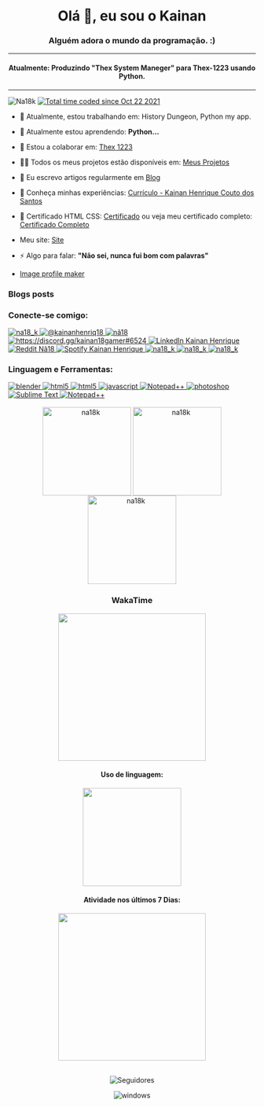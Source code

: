 <h1 align="center">Olá 👋, eu sou o Kainan</h1>
<h3 align="center">Alguém adora o mundo da programação.  :)</h3>
<hr>
<h4 align="center">Atualmente: Produzindo "Thex System Maneger" para Thex-1223 usando Python.</h4>
<hr>

<p align="left"><img src="https://komarev.com/ghpvc/?username=Na18k&label=Profile%20views&color=3e00b3&style=flat" alt="Na18k" /> <a href="https://wakatime.com/@439fb2c5-8efb-400d-867e-f14e01d2e748"><img src="https://wakatime.com/badge/user/439fb2c5-8efb-400d-867e-f14e01d2e748.svg" alt="Total time coded since Oct 22 2021" /></a></p>

- 🔭 Atualmente, estou trabalhando em: History Dungeon, Python my app.

- 🌱 Atualmente estou aprendendo: **Python...**

- 👯 Estou a colaborar em: [Thex 1223](https://github.com/Thex1223)

- 👨‍💻  Todos os meus projetos estão disponíveis em: [Meus Projetos](https://github.com/Na18k?tab=repositories)

- 📝 Eu escrevo artigos regularmente em [Blog](https://kainanhenriq.blogspot.com)

- 📄 Conheça minhas experiências: [Currículo - Kainan Henrique Couto dos Santos](https://github.com/Na18k/Na18k/files/15011989/Curriculo.-.Kainan.Henrique.Couto.dos.Santos.pdf)
- 📄 Certificado HTML CSS: [Certificado](https://drive.google.com/file/d/1AHdidl37pibU4OM_TsfZZUpzT-LjKOvy/view?usp=sharing) ou veja meu certificado completo: [Certificado Completo](https://cursos.alura.com.br/user/s-kainan/fullCertificate/388d2990d336625354b00ea26c5b2f78)

- Meu site: [Site](https://na18k.github.io/site/index.html)

- ⚡ Algo para falar: **"Não sei, nunca fui bom com palavras"**

- [Image profile maker](https://picrew.me/image_maker/674462/complete?cd=PGSkX218GF)

### Blogs posts
<!-- BLOG-POST-LIST:START -->
<!-- BLOG-POST-LIST:END -->

<h3 align="left">Conecte-se comigo: </h3>

<div>
	<a href="https://twitter.com/na18_k" target="blank">
		<img  src="https://img.shields.io/badge/Twitter-1DA1F2?style=for-the-badge&logo=twitter&logoColor=white" alt="na18_k" target="_blank"/>
	</a>
	<a href="https://www.instagram.com/kainanhenriq18/" target="blank">
		<img  src="https://img.shields.io/badge/Instagram-E4405F?style=for-the-badge&logo=instagram&logoColor=white" alt="@kainanhenriq18" target="_blank"/>
	</a>
	<a href="https://www.youtube.com/channel/UCB0puMgiQbC7kP9DSJbmTPw" target="blank">
		<img src="https://img.shields.io/badge/YouTube-FF0000?style=for-the-badge&logo=youtube&logoColor=white" alt="nã18" target="_blank"/>
	</a>
	<a href="https://discord.gg/nhAfXCu7JQ" target="blank">
		<img src="https://img.shields.io/badge/Discord-7289DA?style=for-the-badge&logo=discord&logoColor=white" alt="https://discord.gg/kainan18gamer#6524" target="_blank"/>
	</a>
	<a href="https://www.linkedin.com/in/kainan-henrique-abb073219" target="blank">
		<img src="https://img.shields.io/badge/LinkedIn-0077B5?style=for-the-badge&logo=linkedin&logoColor=white" alt="LinkedIn Kainan Henrique" target="_blank"/>
	</a>
	<a href="https://www.reddit.com/user/Na18k" target="blank">
		<img src="https://img.shields.io/badge/Reddit-FF4500?style=for-the-badge&logo=reddit&logoColor=white" alt="Reddit Nã18" target="_blank"/>
	</a>
	<a href="https://open.spotify.com/user/s21v4nr5vr7q24803q0hume91?si=ac6141677bc24b99" target="blank">
		<img src="https://img.shields.io/badge/Spotify-1ED760?&style=for-the-badge&logo=spotify&logoColor=white" alt="Spotify Kainan Henrique" target="_blank"/>
	</a>
	<a href="https://kainanhenriq.blogspot.com" target="blank">
		<img  src="https://img.shields.io/badge/Blogger-FF5722?style=for-the-badge&logo=blogger&logoColor=white" alt="na18_k" target="_blank"/>
	</a>
	<a href="https://stackoverflow.com/users/18490853/kainan-h" target="blank">
		<img  src="https://img.shields.io/badge/Stack_Overflow-FE7A16?style=for-the-badge&logo=stack-overflow&logoColor=white" alt="na18_k" target="_blank"/>
	</a>
	<a href="https://www.patreon.com/na18k" target="blank">
		<img  src="https://img.shields.io/badge/Patreon-F96854?style=for-the-badge&logo=patreon&logoColor=white" alt="na18_k" target="_blank"/>
	</a>
<!-- 	https://img.shields.io/badge/Blog-Na18k-orange?style=for-the-badge&logo=blogger -->
	
</div>

<h3 align="left">Linguagem e Ferramentas:</h3>

<div>
	<a href="https://www.blender.org/" target="_blank">
    	<img src="https://img.shields.io/badge/Blender-3D-orange?style=for-the-badge&logo=blender" alt="blender">
 	</a>
  	<a href="https://www.w3.org/html/" target="_blank"> 
    	<img src="https://img.shields.io/badge/HTML5-E34F26?style=for-the-badge&logo=html5&logoColor=white" alt="html5"/> 
  	</a> 
	<a href="https://developer.mozilla.org/pt-BR/docs/Web/CSS" target="_blank"> 
    	<img src="https://img.shields.io/badge/CSS3-1572B6?style=for-the-badge&logo=css3&logoColor=white" alt="html5"/> 
  	</a> 
  	<a href="https://developer.mozilla.org/en-US/docs/Web/JavaScript" target="_blank">
    	<img src="https://img.shields.io/badge/JavaScript-F7DF1E?style=for-the-badge&logo=javascript&logoColor=black" alt="javascript"/> 
  	</a> 
	<a href="https://www.python.org/" target="_blank"> 
    	<img src="https://img.shields.io/badge/Python-3-blue?style=for-the-badge&logo=python" alt="Notepad++"/> 
  	</a>
  	<a href="https://www.photoshop.com/en" target="_blank"> 
    	<img src="https://img.shields.io/badge/|-Photoshop-blue?style=for-the-badge&logo=photoshop" alt="photoshop"/> 
 	</a>
  	<a href="https://www.sublimetext.com/" target="_blank"> 
    	<img src="https://img.shields.io/badge/SublimeText-3-orange?style=for-the-badge&logo=sublimetext" alt="Sublime Text"/>
  	</a>
  	<a href="https://notepad-plus-plus.org/" target="_blank"> 
    	<img src="https://img.shields.io/badge/Notepad-++-green?style=for-the-badge&logo=notepad" alt="Notepad++"/> 
  	</a>
<!--   	<a href="https://atom.io/" target="_blank"> 
    	<img src="https://raw.githubusercontent.com/atom/atom/master/resources/app-icons/stable/atom.ico" alt="Atom" width="40" height="40"/> 
  	</a> -->
</div>

<div align="center"><br>
	<img align="center" height="180em" src="https://github-readme-stats.vercel.app/api/top-langs?username=na18k&show_icons=true&locale=en&layout=compact&theme=dark" alt="na18k" />
	<img align="center" height="180em" src="https://github-readme-stats.vercel.app/api?username=na18k&show_icons=true&locale=en&theme=dark" alt="na18k" />
	<img align="center" height="180em" src="https://github-readme-streak-stats.herokuapp.com/?user=na18k&theme=dark" alt="na18k" />
	<br>
	<h3 align="center">WakaTime</h3>
	<a href="https://wakatime.com"><img align="center" height="300em" src="https://wakatime.com/share/@Na18k/16db7f12-f96a-4017-9984-09266e65191e.png" /></a>
	<h4 align="center">Uso de linguagem:</h4>
	<a href="https://wakatime.com"><img align="center" height="200em" src="https://github-readme-stats.vercel.app/api/wakatime?username=Na18k&theme=dark" /></a>
	<h4 align="center">Atividade nos últimos 7 Dias:</h4>
	<a href="https://wakatime.com"><img height="300em" src="https://wakatime.com/share/@Na18k/6ecc9175-b3b7-4a4a-942f-d6908cd524d3.png" /></a>
</div>
<br>
<div align="center">
	<p>
		<img src="https://img.shields.io/github/followers/Na18k.svg?style=social&label=Follow&maxAge=2592000" alt="Seguidores"/> 
	</p>
	<p>
		<img src="https://img.shields.io/badge/Windows-0078D6?style=for-the-badge&logo=windows&logoColor=white" alt="windows"/> 
	</p>
</div>
